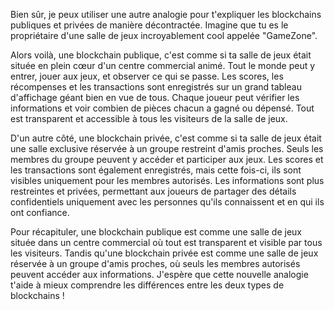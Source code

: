 Bien sûr, je peux utiliser une autre analogie pour t'expliquer les blockchains publiques et privées de manière décontractée. Imagine que tu es le propriétaire d'une salle de jeux incroyablement cool appelée "GameZone".

Alors voilà, une blockchain publique, c'est comme si ta salle de jeux était située en plein cœur d'un centre commercial animé. Tout le monde peut y entrer, jouer aux jeux, et observer ce qui se passe. Les scores, les récompenses et les transactions sont enregistrés sur un grand tableau d'affichage géant bien en vue de tous. Chaque joueur peut vérifier les informations et voir combien de pièces chacun a gagné ou dépensé. Tout est transparent et accessible à tous les visiteurs de la salle de jeux.

D'un autre côté, une blockchain privée, c'est comme si ta salle de jeux était une salle exclusive réservée à un groupe restreint d'amis proches. Seuls les membres du groupe peuvent y accéder et participer aux jeux. Les scores et les transactions sont également enregistrés, mais cette fois-ci, ils sont visibles uniquement pour les membres autorisés. Les informations sont plus restreintes et privées, permettant aux joueurs de partager des détails confidentiels uniquement avec les personnes qu'ils connaissent et en qui ils ont confiance.

Pour récapituler, une blockchain publique est comme une salle de jeux située dans un centre commercial où tout est transparent et visible par tous les visiteurs. Tandis qu'une blockchain privée est comme une salle de jeux réservée à un groupe d'amis proches, où seuls les membres autorisés peuvent accéder aux informations. J'espère que cette nouvelle analogie t'aide à mieux comprendre les différences entre les deux types de blockchains !